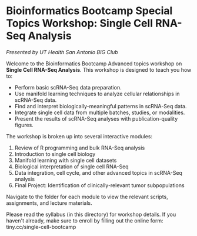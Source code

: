 # Bioinformatics Bootcamp Special Topics Workshop: **Single Cell RNA-Seq Analysis**
*Presented by UT Health San Antonio BIG Club*

Welcome to the Bioinformatics Bootcamp Advanced topics workshop on **Single Cell RNA-Seq Analysis**. This workshop is designed to teach you how to:
- Perform basic scRNA-Seq data preparation.
- Use manifold learning techniques to analyze cellular relationships in scRNA-Seq data.
- Find and interpret biologically-meaningful patterns in scRNA-Seq data.
- Integrate single cell data from multiple batches, studies, or modalities. 
- Present the results of scRNA-Seq analyses with publication-quality figures.

The workshop is broken up into several interactive modules:
1. Review of R programming and bulk RNA-Seq analysis 
2. Introduction to single cell biology 
3. Manifold learning with single cell datasets
4. Biological interpretation of single cell RNA-Seq
5. Data integration, cell cycle, and other advanced topics in scRNA-Seq analysis
6. Final Project: Identification of clinically-relevant tumor subpopulations

Navigate to the folder for each module to view the relevant scripts, assignments, and lecture materials. 

Please read the syllabus (in this directory) for workshop details. If you haven't already, make sure to enroll by filling out the online form: tiny.cc/single-cell-bootcamp
